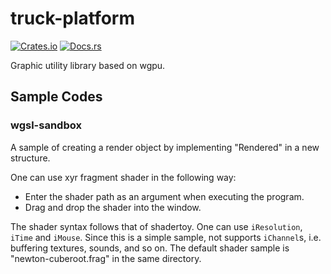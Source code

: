 # truck-platform

[![Crates.io](https://img.shields.io/crates/v/truck-platform.svg)](https://crates.io/crates/truck-platform) [![Docs.rs](https://docs.rs/truck-platform/badge.svg)](https://docs.rs/truck-platform)

Graphic utility library based on wgpu.

## Sample Codes

### wgsl-sandbox

A sample of creating a render object by implementing "Rendered" in a new structure.

One can use xyr fragment shader in the following way:

- Enter the shader path as an argument when executing the program.
- Drag and drop the shader into the window.

The shader syntax follows that of shadertoy. One can use `iResolution`, `iTime` and `iMouse`.
Since this is a simple sample, not supports `iChannel`s, i.e. buffering textures, sounds, and so on.
The default shader sample is "newton-cuberoot.frag" in the same directory.
